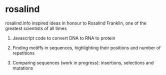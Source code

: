 # rosalind
rosalind.info inspired ideas in honour to Rosalind Franklin, one of the greatest scientists of all times

1. Javascript code to convert DNA to RNA to protein

2. Finding motiffs in sequences, highlighting their positions and number of repetitions 

3. Comparing sequences (work in progress): insertions, selections and mutations

